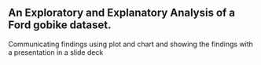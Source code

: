 ## An Exploratory and Explanatory Analysis of a Ford gobike dataset.

Communicating findings using plot and chart and showing the findings with a presentation in a slide deck 